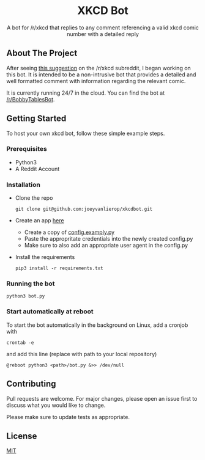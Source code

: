 <h1 align=center>XKCD Bot</h1>
<p align=center>A bot for /r/xkcd that replies to any comment referencing a valid xkcd comic number with a detailed reply</p>

## About The Project

After seeing [this suggestion](https://www.reddit.com/r/xkcd/comments/epmpwv/why_do_we_not_have_a_bot/) on the /r/xkcd subreddit, I began working on this bot. It is intended to be a non-intrusive bot that provides a detailed and well formatted comment with information regarding the relevant comic. 

It is currently running 24/7 in the cloud. You can find the bot at [/r/BobbyTablesBot](https://www.reddit.com/user/BobbyTablesBot/).

## Getting Started

To host your own xkcd bot, follow these simple example steps.
    

### Prerequisites

* Python3
* A Reddit Account
  

### Installation


* Clone the repo

      git clone git@github.com:joeyvanlierop/xkcdbot.git
    
* Create an app [here](https://www.reddit.com/prefs/apps)
   * Create a copy of [config.examply.py](bot/config.example.py)
   * Paste the appropritate credentials into the newly created config.py
   * Make sure to also add an appropriate user agent in the config.py
* Install the requirements

      pip3 install -r requirements.txt

### Running the bot

    python3 bot.py
    
### Start automatically at reboot

To start the bot automatically in the background on Linux, add a cronjob with

    crontab -e
   
and add this line (replace <path> with path to your local repository)

    @reboot python3 <path>/bot.py &>> /dev/null

## Contributing
Pull requests are welcome. For major changes, please open an issue first to discuss what you would like to change.

Please make sure to update tests as appropriate.

## License
[MIT](https://choosealicense.com/licenses/mit/)
